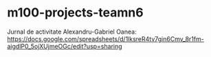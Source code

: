 # m100-projects-teamn6
Jurnal de activitate Alexandru-Gabriel Oanea: https://docs.google.com/spreadsheets/d/1lksreR4tv7gin6Cmv_8r1fm-aigdlP0_5ojXUjmeOGc/edit?usp=sharing
